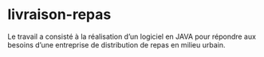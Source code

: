 # livraison-repas
Le travail a consisté à la réalisation d’un logiciel en JAVA pour répondre aux besoins d’une entreprise de distribution de repas en milieu urbain.
